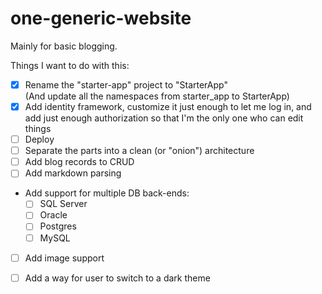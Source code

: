 # one-generic-website

Mainly for basic blogging.

Things I want to do with this:

  - [x] Rename the "starter-app" project to "StarterApp"  
        (And update all the namespaces from starter_app to StarterApp)
  - [x] Add identity framework, customize it just enough to let me log in, and 
        add just enough authorization so that I'm the only one who can edit
        things
  - [ ] Deploy
  - [ ] Separate the parts into a clean (or "onion") architecture
  - [ ] Add blog records to CRUD
  - [ ] Add markdown parsing
  - Add support for multiple DB back-ends:
      - [ ] SQL Server
      - [ ] Oracle
      - [ ] Postgres
      - [ ] MySQL
  - [ ] Add image support
  - [ ] Add a way for user to switch to a dark theme
  